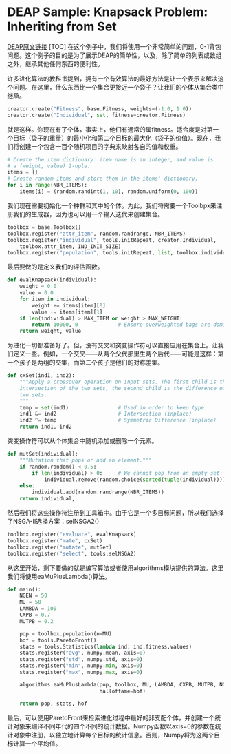# DEAP Sample: Knapsack Problem: Inheriting from Set
[DEAP原文链接](https://deap.readthedocs.io/en/master/examples/ga_knapsack.html)
[TOC]
在这个例子中，我们将使用一个非常简单的问题，0-1背包问题。这个例子的目的是为了展示DEAP的简单性，以及，除了简单的列表或数组之外，继承其他任何东西的便利性。

许多进化算法的教科书提到，拥有一个有效算法的最好方法是让一个表示来解决这个问题。在这里，什么东西比一个集合更接近一个袋子？让我们的个体从集合类中继承。
```python
creator.create("Fitness", base.Fitness, weights=(-1.0, 1.0))
creator.create("Individual", set, fitness=creator.Fitness)
```
就是这样。你现在有了个体，事实上，他们有通常的属fitness。适合度是对第一个目标（袋子的重量）的最小化和第二个目标的最大化（袋子的价值）。现在，我们将创建一个包含一百个随机项目的字典来映射各自的值和权重。
```python
# Create the item dictionary: item name is an integer, and value is
# a (weight, value) 2-uple.
items = {}
# Create random items and store them in the items' dictionary.
for i in range(NBR_ITEMS):
    items[i] = (random.randint(1, 10), random.uniform(0, 100))
```
我们现在需要初始化一个种群和其中的个体。为此，我们将需要一个Toolbpx来注册我们的生成器，因为也可以用一个输入迭代来创建集合。
```python
toolbox = base.Toolbox()
toolbox.register("attr_item", random.randrange, NBR_ITEMS)
toolbox.register("individual", tools.initRepeat, creator.Individual,
    toolbox.attr_item, IND_INIT_SIZE)
toolbox.register("population", tools.initRepeat, list, toolbox.individual)
```
最后要做的是定义我们的评估函数。
```python
def evalKnapsack(individual):
    weight = 0.0
    value = 0.0
    for item in individual:
        weight += items[item][0]
        value += items[item][1]
    if len(individual) > MAX_ITEM or weight > MAX_WEIGHT:
        return 10000, 0             # Ensure overweighted bags are dominated
    return weight, value
```
为进化一切都准备好了。但，没有交叉和突变操作符可以直接应用在集合上。让我们定义一些。例如，一个交叉——从两个父代那里生两个后代——可能是这样：第一个孩子是两组的交集，而第二个孩子是他们的对称差集。
```python
def cxSet(ind1, ind2):
    """Apply a crossover operation on input sets. The first child is the
    intersection of the two sets, the second child is the difference of the
    two sets.
    """
    temp = set(ind1)                # Used in order to keep type
    ind1 &= ind2                    # Intersection (inplace)
    ind2 ^= temp                    # Symmetric Difference (inplace)
    return ind1, ind2
```
突变操作符可以从个体集合中随机添加或删除一个元素。
```python
def mutSet(individual):
    """Mutation that pops or add an element."""
    if random.random() < 0.5:
        if len(individual) > 0:     # We cannot pop from an empty set
            individual.remove(random.choice(sorted(tuple(individual))))
    else:
        individual.add(random.randrange(NBR_ITEMS))
    return individual,
```
然后我们将这些操作符注册到工具箱中。由于它是一个多目标问题，所以我们选择了NSGA-II选择方案：selNSGA2()
```python
toolbox.register("evaluate", evalKnapsack)
toolbox.register("mate", cxSet)
toolbox.register("mutate", mutSet)
toolbox.register("select", tools.selNSGA2)
```
从这里开始，剩下要做的就是编写算法或者使用algorithms模块提供的算法。这里我们将使用eaMuPlusLambda()算法。
```python
def main():
    NGEN = 50
    MU = 50
    LAMBDA = 100
    CXPB = 0.7
    MUTPB = 0.2

    pop = toolbox.population(n=MU)
    hof = tools.ParetoFront()
    stats = tools.Statistics(lambda ind: ind.fitness.values)
    stats.register("avg", numpy.mean, axis=0)
    stats.register("std", numpy.std, axis=0)
    stats.register("min", numpy.min, axis=0)
    stats.register("max", numpy.max, axis=0)

    algorithms.eaMuPlusLambda(pop, toolbox, MU, LAMBDA, CXPB, MUTPB, NGEN, stats,
                              halloffame=hof)

    return pop, stats, hof
```
最后，可以使用ParetoFront来检索进化过程中最好的非支配个体，并创建一个统计对象来编译不同年代的四个不同的统计数据。Numpy函数以axis=0的参数在统计对象中注册，以独立地计算每个目标的统计信息。否则，Numpy将为这两个目标计算一个平均值。
